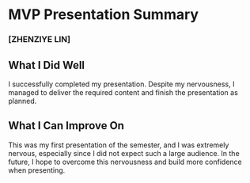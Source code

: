 
# MVP Presentation Summary



### [ZHENZIYE LIN]
## What I Did Well
I successfully completed my presentation. Despite my nervousness, I managed to deliver the required content and finish the presentation as planned.

## What I Can Improve On
This was my first presentation of the semester, and I was extremely nervous, especially since I did not expect such a large audience. In the future, I hope to overcome this nervousness and build more confidence when presenting.



